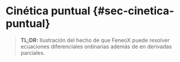 # Cinética puntual {#sec-cinetica-puntual}

> **TL;DR:** Ilustración del hecho de que FeneoX puede resolver ecuaciones diferenciales ordinarias además de en derivadas parciales.


